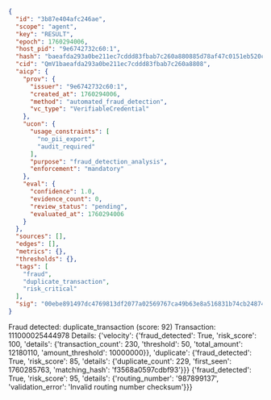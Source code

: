 ```json
{
  "id": "3b87e404afc246ae",
  "scope": "agent",
  "key": "RESULT",
  "epoch": 1760294006,
  "host_pid": "9e6742732c60:1",
  "hash": "baeafda293a0be211ec7cddd83fbab7c260a880885d78af47c0151eb520c5190",
  "cid": "QmV1baeafda293a0be211ec7cddd83fbab7c260a8808",
  "aicp": {
    "prov": {
      "issuer": "9e6742732c60:1",
      "created_at": 1760294006,
      "method": "automated_fraud_detection",
      "vc_type": "VerifiableCredential"
    },
    "ucon": {
      "usage_constraints": [
        "no_pii_export",
        "audit_required"
      ],
      "purpose": "fraud_detection_analysis",
      "enforcement": "mandatory"
    },
    "eval": {
      "confidence": 1.0,
      "evidence_count": 0,
      "review_status": "pending",
      "evaluated_at": 1760294006
    }
  },
  "sources": [],
  "edges": [],
  "metrics": {},
  "thresholds": {},
  "tags": [
    "fraud",
    "duplicate_transaction",
    "risk_critical"
  ],
  "sig": "00ebe891497dc4769813df2077a02569767ca49b63e8a516831b74cb24874523"
}
```

Fraud detected: duplicate_transaction (score: 92)
Transaction: 111000025444978
Details: {'velocity': {'fraud_detected': True, 'risk_score': 100, 'details': {'transaction_count': 230, 'threshold': 50, 'total_amount': 12180110, 'amount_threshold': 10000000}}, 'duplicate': {'fraud_detected': True, 'risk_score': 85, 'details': {'duplicate_count': 229, 'first_seen': 1760285763, 'matching_hash': 'f3568a0597cdbf93'}}} {'fraud_detected': True, 'risk_score': 95, 'details': {'routing_number': '987899137', 'validation_error': 'Invalid routing number checksum'}}}